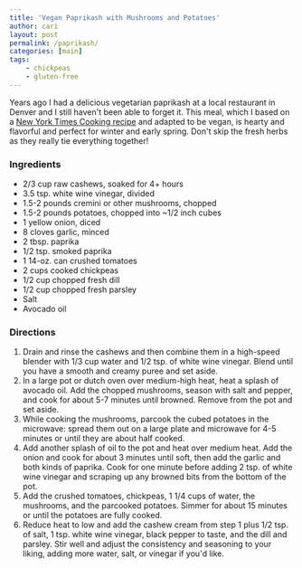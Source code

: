 ```yaml
---
title: 'Vegan Paprikash with Mushrooms and Potatoes'
author: cari
layout: post
permalink: /paprikash/
categories: [main]
tags:
    - chickpeas
    - gluten-free
---
```


Years ago I had a delicious vegetarian paprikash at a local restaurant in Denver and I still haven't been able to forget it. This meal, which I based on a [New York Times Cooking recipe](https://cooking.nytimes.com/recipes/1022763-mushroom-and-potato-paprikash) and adapted to be vegan, is hearty and flavorful and perfect for winter and early spring. Don't skip the fresh herbs as they really tie everything together!

<h3> Ingredients </h3>

- 2/3 cup raw cashews, soaked for 4+ hours
- 3.5 tsp. white wine vinegar, divided
- 1.5-2 pounds cremini or other mushrooms, chopped
- 1.5-2 pounds potatoes, chopped into ~1/2 inch cubes
- 1 yellow onion, diced
- 8 cloves garlic, minced
- 2 tbsp. paprika
- 1/2 tsp. smoked paprika
- 1 14-oz. can crushed tomatoes
- 2 cups cooked chickpeas
- 1/2 cup chopped fresh dill
- 1/2 cup chopped fresh parsley
- Salt
- Avocado oil

<h3> Directions </h3>

1. Drain and rinse the cashews and then combine them in a high-speed blender with 1/3 cup water and 1/2 tsp. of white wine vinegar. Blend until you have a smooth and creamy puree and set aside.
2. In a large pot or dutch oven over medium-high heat, heat a splash of avocado oil. Add the chopped mushrooms, season with salt and pepper, and cook for about 5-7 minutes until browned. Remove from the pot and set aside.
3. While cooking the mushrooms, parcook the cubed potatoes in the microwave: spread them out on a large plate and microwave for 4-5 minutes or until they are about half cooked.
4. Add another splash of oil to the pot and heat over medium heat. Add the onion and cook for about 3 minutes until soft, then add the garlic and both kinds of paprika. Cook for one minute before adding 2 tsp. of white wine vinegar and scraping up any browned bits from the bottom of the pot.
5. Add the crushed tomatoes, chickpeas, 1 1/4 cups of water, the mushrooms, and the parcooked potatoes. Simmer for about 15 minutes or until the potatoes are fully cooked.
6. Reduce heat to low and add the cashew cream from step 1 plus 1/2 tsp. of salt, 1 tsp. white wine vinegar, black pepper to taste, and the dill and parsley. Stir well and adjust the consistency and seasoning to your liking, adding more water, salt, or vinegar if you'd like.